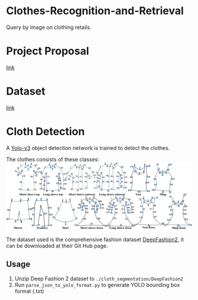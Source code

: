 # Clothes-Recognition-and-Retrieval
Query by image on clothing retails.

# Project Proposal
[link](https://hackmd.io/ss4RX9l-SJanodhbGY6PeQ)

# Dataset
[link](https://drive.google.com/drive/u/1/folders/1dhQeqwmX97NfCM079KvZN1sBe-fs1nid)

# Cloth Detection
A [Yolo-v3](https://pjreddie.com/media/files/papers/YOLOv3.pdf) object detection network is trained to detect the clothes. 

The clothes consists of these classes:
![](./images/cls.jpg)

The dataset used is the comprehensive fashion dataset [DeepFashion2](https://github.com/switchablenorms/DeepFashion2), it can be downloaded at their Git Hub page.

## Usage
1. Unzip Deep Fashion 2 dataset to `./cloth_segmentation/DeepFashion2`
2. Run `parse_json_to_yolo_format.py` to generate YOLO bounding box format (.txt)

